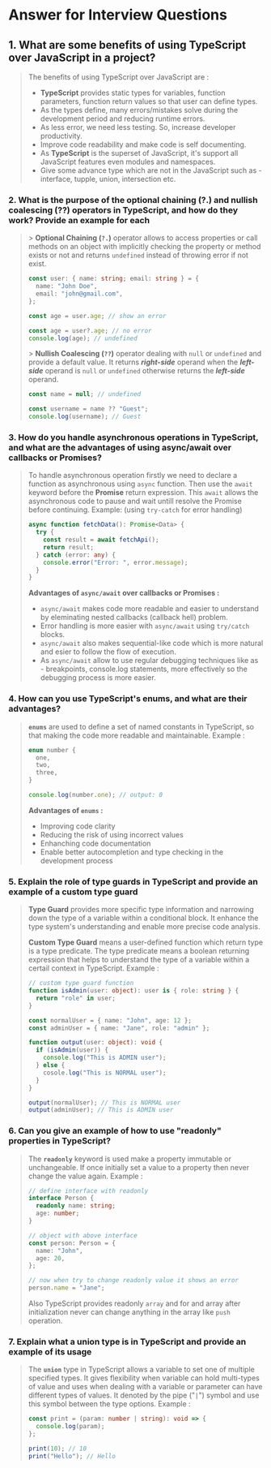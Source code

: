 # Answer for Interview Questions

## 1. What are some benefits of using TypeScript over JavaScript in a project?

> The benefits of using TypeScript over JavaScript are :
>
> - **TypeScript** provides static types for variables, function parameters, function return values so that user can define types.
> - As the types define, many errors/mistakes solve during the development period and reducing runtime errors.
> - As less error, we need less testing. So, increase developer productivity.
> - Improve code readability and make code is self documenting.
> - As **TypeScript** is the superset of JavaScript, it's support all JavaScript features even modules and namespaces.
> - Give some advance type which are not in the JavaScript such as - interface, tupple, union, intersection etc.

### 2. What is the purpose of the optional chaining (?.) and nullish coalescing (??) operators in TypeScript, and how do they work? Provide an example for each

> \> **Optional Chaining (`?.`)** operator allows to access properties or call methods on an object with implicitly checking the property or method exists or not and returns `undefined` instead of throwing error if not exist.
>
> ```ts
> const user: { name: string; email: string } = {
>   name: "John Doe",
>   email: "john@gmail.com",
> };
>
> const age = user.age; // show an error
>
> const age = user?.age; // no error
> console.log(age); // undefined
> ```
>
> \> **Nullish Coalescing (`??`)** operator dealing with `null` or `undefined` and provide a default value. It returns **_right-side_** operand when the **_left-side_** operand is `null` or `undefined` otherwise returns the **_left-side_** operand.
>
> ```typescript
> const name = null; // undefined
>
> const username = name ?? "Guest";
> console.log(username); // Guest
> ```

### 3. How do you handle asynchronous operations in TypeScript, and what are the advantages of using async/await over callbacks or Promises?

> To handle asynchronous operation firstly we need to declare a function as asynchronous using `async` function. Then use the `await` keyword before the **Promise** return expression. This `await` allows the asynchronous code to pause and wait untill resolve the Promise before continuing. Example: (using `try-catch` for error handling)
>
> ```ts
> async function fetchData(): Promise<Data> {
>   try {
>     const result = await fetchApi();
>     return result;
>   } catch (error: any) {
>     console.error("Error: ", error.message);
>   }
> }
> ```
>
> **Advantages of `async/await` over callbacks or Promises :**
>
> - `async/await` makes code more readable and easier to understand by eleminating nested callbacks (callback hell) problem.
> - Error handling is more easier with `async/await` using `try/catch` blocks.
> - `async/await` also makes sequential-like code which is more natural and esier to follow the flow of execution.
> - As `async/await` allow to use regular debugging techniques like as - breakpoints, console.log statements, more effectively so the debugging process is more easier.

### 4. How can you use TypeScript's enums, and what are their advantages?

> **`enums`** are used to define a set of named constants in TypeScript, so that making the code more readable and maintainable. Example :
>
> ```ts
> enum number {
>   one,
>   two,
>   three,
> }
>
> console.log(number.one); // output: 0
> ```
>
> **Advantages of `enums` :**
>
> - Improving code clarity
> - Reducing the risk of using incorrect values
> - Enhanching code documentation
> - Enable better autocompletion and type checking in the development process

### 5. Explain the role of type guards in TypeScript and provide an example of a custom type guard

> **Type Guard** provides more specific type information and narrowing down the type of a variable within a conditional block. It enhance the type system's understanding and enable more precise code analysis.
>
> **Custom Type Guard** means a user-defined function which return type is a type predicate. The type predicate means a boolean returning expression that helps to understand the type of a variable within a certail context in TypeScript. Example :
>
> ```ts
> // custom type guard function
> function isAdmin(user: object): user is { role: string } {
>   return "role" in user;
> }
>
> const normalUser = { name: "John", age: 12 };
> const adminUser = { name: "Jane", role: "admin" };
>
> function output(user: object): void {
>   if (isAdmin(user)) {
>     console.log("This is ADMIN user");
>   } else {
>     cosole.log("This is NORMAL user");
>   }
> }
>
> output(normalUser); // This is NORMAL user
> output(adminUser); // This is ADMIN user
> ```

### 6. Can you give an example of how to use "readonly" properties in TypeScript?

> The **`readonly`** keyword is used make a property immutable or unchangeable. If once initially set a value to a property then never change the value again. Example :
>
> ```ts
> // define interface with readonly
> interface Person {
>   readonly name: string;
>   age: number;
> }
>
> // object with above interface
> const person: Person = {
>   name: "John",
>   age: 20,
> };
>
> // now when try to change readonly value it shows an error
> person.name = "Jane";
> ```
>
> Also TypeScript provides readonly `array` and for and array after initialization never can change anything in the array like `push` operation.

### 7. Explain what a union type is in TypeScript and provide an example of its usage

> The **`union`** type in TypeScript allows a variable to set one of multiple specified types. It gives flexibility when variable can hold multi-types of value and uses when dealing with a variable or parameter can have different types of values. It denoted by the pipe ("`|`") symbol and use this symbol between the type options. Example :
>
> ```ts
> const print = (param: number | string): void => {
>   console.log(param);
> };
>
> print(10); // 10
> print("Hello"); // Hello
> ```
